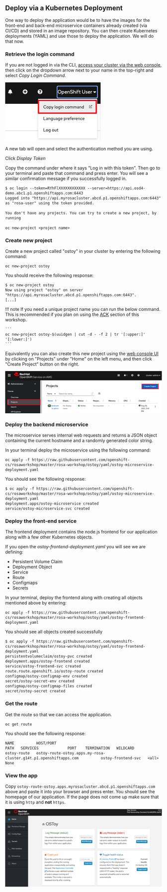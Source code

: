 ## Deploy via a Kubernetes Deployment
One way to deploy the application would be to have the images for the front-end and back-end microservice containers already created (via CI/CD) and stored in an image repository.  You can then create Kubernetes deployments (YAML) and use those to deploy the application.  We will do that now.

### Retrieve the login command
If you are not logged in via the CLI, [access your cluster via the web console](/rosa/6-access_cluster/#accessing-the-cluster-via-the-web-console), then click on the dropdown arrow next to your name in the top-right and select *Copy Login Command*.

![CLI Login](images/4-cli-login.png)

A new tab will open and select the authentication method you are using.

Click *Display Token*

Copy the command under where it says "Log in with this token". Then go to your terminal and paste that command and press enter.  You will see a similar confirmation message if you successfully logged in.

```
$ oc login --token=RYhFlXXXXXXXXXXXX --server=https://api.osd4-demo.abc1.p1.openshiftapps.com:6443
Logged into "https://api.myrosacluster.abcd.p1.openshiftapps.com:6443" as "rosa-user" using the token provided.

You don't have any projects. You can try to create a new project, by running

oc new-project <project name>
```

### Create new project
Create a new project called "ostoy" in your cluster by entering the following command:

```
oc new-project ostoy
```

You should receive the following response:

```
$ oc new-project ostoy
Now using project "ostoy" on server "https://api.myrosacluster.abcd.p1.openshiftapps.com:6443".
[...]
```

!!! note
    If you need a unique project name you can run the below command.  This is recommended if you plan on using the [ACK](/ostoy/13-ack) section of this workshop.

    ```
    oc new-project ostoy-$(uuidgen | cut -d - -f 2 | tr '[:upper:]' '[:lower:]')
    ```

Equivalently you can also create this new project using the [web console UI](/rosa/6-access_cluster/#accessing-the-cluster-via-the-web-console) by clicking on "Projects" under "Home" on the left menu, and then click "Create Project" button on the right.

![UI Create Project](images/4-createnewproj.png)

### Deploy the backend microservice
The microservice serves internal web requests and returns a JSON object containing the current hostname and a randomly generated color string.

In your terminal deploy the microservice using the following command:

```
oc apply -f https://raw.githubusercontent.com/openshift-cs/rosaworkshop/master/rosa-workshop/ostoy/yaml/ostoy-microservice-deployment.yaml
```

You should see the following response:

```
$ oc apply -f https://raw.githubusercontent.com/openshift-cs/rosaworkshop/master/rosa-workshop/ostoy/yaml/ostoy-microservice-deployment.yaml
deployment.apps/ostoy-microservice created
service/ostoy-microservice-svc created
```

### Deploy the front-end service
The frontend deployment contains the node.js frontend for our application along with a few other Kubernetes objects.

 If you open the *ostoy-frontend-deployment.yaml* you will see we are defining:

- Persistent Volume Claim
- Deployment Object
- Service
- Route
- Configmaps
- Secrets

In your terminal, deploy the frontend along with creating all objects mentioned above by entering:

```
oc apply -f https://raw.githubusercontent.com/openshift-cs/rosaworkshop/master/rosa-workshop/ostoy/yaml/ostoy-frontend-deployment.yaml
```

You should see all objects created successfully

```
$ oc apply -f https://raw.githubusercontent.com/openshift-cs/rosaworkshop/master/rosa-workshop/ostoy/yaml/ostoy-frontend-deployment.yaml
persistentvolumeclaim/ostoy-pvc created
deployment.apps/ostoy-frontend created
service/ostoy-frontend-svc created
route.route.openshift.io/ostoy-route created
configmap/ostoy-configmap-env created
secret/ostoy-secret-env created
configmap/ostoy-configmap-files created
secret/ostoy-secret created
```

### Get the route
Get the route so that we can access the application.

```
oc get route
```

You should see the following response:

```
NAME          HOST/PORT                                                 PATH   SERVICES             PORT    TERMINATION   WILDCARD
ostoy-route   ostoy-route-ostoy.apps.my-rosa-cluster.g14t.p1.openshiftapps.com          ostoy-frontend-svc   <all>                 None
```

### View the app
Copy `ostoy-route-ostoy.apps.myrosacluster.abcd.p1.openshiftapps.com` above and paste it into your browser and press enter. You should see the homepage of our application. If the page does not come up make sure that it is using `http` and **not** `https`.

![Home Page](images/4-ostoy-homepage.png)
